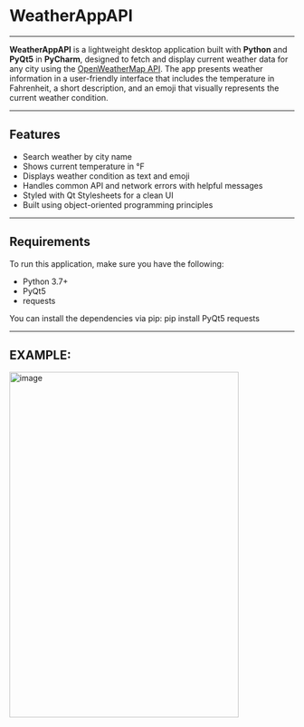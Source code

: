 # WeatherAppAPI

---

**WeatherAppAPI** is a lightweight desktop application built with **Python** and **PyQt5** in **PyCharm**, designed to fetch and display current weather data for any city using the [OpenWeatherMap API](https://openweathermap.org/api). 
The app presents weather information in a user-friendly interface that includes the temperature in Fahrenheit, a short description, and an emoji that visually represents the current weather condition.

---

## Features

- Search weather by city name
- Shows current temperature in °F
- Displays weather condition as text and emoji
- Handles common API and network errors with helpful messages
- Styled with Qt Stylesheets for a clean UI
- Built using object-oriented programming principles

---

## Requirements

To run this application, make sure you have the following:

- Python 3.7+
- PyQt5
- requests

You can install the dependencies via pip: pip install PyQt5 requests

---

## EXAMPLE:

<img width="405" height="609" alt="image" src="https://github.com/user-attachments/assets/be965830-8dda-4821-bf75-cc1742b764c3" />
